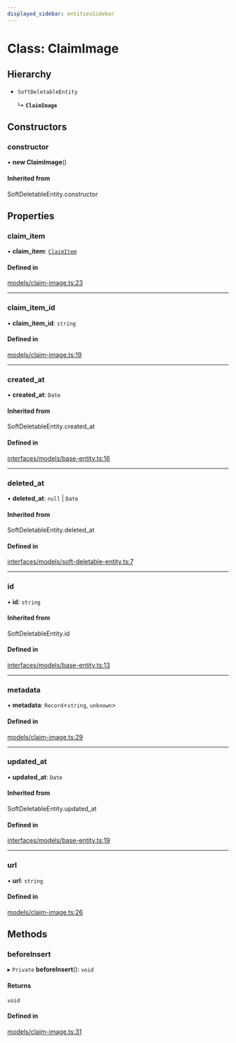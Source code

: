 ```yaml
---
displayed_sidebar: entitiesSidebar
---
```


# Class: ClaimImage

## Hierarchy

- `SoftDeletableEntity`

  ↳ **`ClaimImage`**

## Constructors

### constructor

• **new ClaimImage**()

#### Inherited from

SoftDeletableEntity.constructor

## Properties

### claim\_item

• **claim\_item**: [`ClaimItem`](ClaimItem.md)

#### Defined in

[models/claim-image.ts:23](https://github.com/productinfo/medusa/blob/e4e65812/packages/medusa/src/models/claim-image.ts#L23)

___

### claim\_item\_id

• **claim\_item\_id**: `string`

#### Defined in

[models/claim-image.ts:19](https://github.com/productinfo/medusa/blob/e4e65812/packages/medusa/src/models/claim-image.ts#L19)

___

### created\_at

• **created\_at**: `Date`

#### Inherited from

SoftDeletableEntity.created\_at

#### Defined in

[interfaces/models/base-entity.ts:16](https://github.com/productinfo/medusa/blob/e4e65812/packages/medusa/src/interfaces/models/base-entity.ts#L16)

___

### deleted\_at

• **deleted\_at**: ``null`` \| `Date`

#### Inherited from

SoftDeletableEntity.deleted\_at

#### Defined in

[interfaces/models/soft-deletable-entity.ts:7](https://github.com/productinfo/medusa/blob/e4e65812/packages/medusa/src/interfaces/models/soft-deletable-entity.ts#L7)

___

### id

• **id**: `string`

#### Inherited from

SoftDeletableEntity.id

#### Defined in

[interfaces/models/base-entity.ts:13](https://github.com/productinfo/medusa/blob/e4e65812/packages/medusa/src/interfaces/models/base-entity.ts#L13)

___

### metadata

• **metadata**: `Record`<`string`, `unknown`\>

#### Defined in

[models/claim-image.ts:29](https://github.com/productinfo/medusa/blob/e4e65812/packages/medusa/src/models/claim-image.ts#L29)

___

### updated\_at

• **updated\_at**: `Date`

#### Inherited from

SoftDeletableEntity.updated\_at

#### Defined in

[interfaces/models/base-entity.ts:19](https://github.com/productinfo/medusa/blob/e4e65812/packages/medusa/src/interfaces/models/base-entity.ts#L19)

___

### url

• **url**: `string`

#### Defined in

[models/claim-image.ts:26](https://github.com/productinfo/medusa/blob/e4e65812/packages/medusa/src/models/claim-image.ts#L26)

## Methods

### beforeInsert

▸ `Private` **beforeInsert**(): `void`

#### Returns

`void`

#### Defined in

[models/claim-image.ts:31](https://github.com/productinfo/medusa/blob/e4e65812/packages/medusa/src/models/claim-image.ts#L31)

